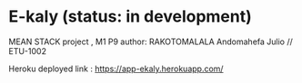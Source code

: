 # E-kaly (status: in development)
MEAN STACK project , M1 P9
author: RAKOTOMALALA Andomahefa Julio // ETU-1002

Heroku deployed link : https://app-ekaly.herokuapp.com/
